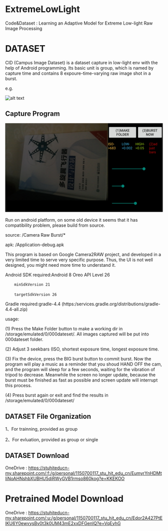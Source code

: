 # ExtremeLowLight
Code&amp;Dataset : Learning an Adaptive Model for Extreme Low-light Raw Image Processing


# DATASET
CID (Campus Image Dataset) is a dataset capture in low-light env with the help of Android programming.
Its basic unit is group, which is named by capture time and contains 8 expoure-time-varying raw image shot in a burst.

e.g.

![alt text](structure.bmp "structure")


## Capture Program

![alt text](com.jpg "com")

Run on android platform, on some old device it seems that it has compatibility problem, please build from source.

source: /Camera Raw Burst/*

apk:    /Application-debug.apk

This program is based on Google Camera2RAW project, and developed in a very limited time to serve very specific purpose.
Thus, the UI is not well designed, you might need more time to understand it.

Android SDK required:Android 8 Oreo API Level 26

        minSdkVersion 21
        
        targetSdkVersion 26
        
Gradle required:gradle-4.4  (https:/services.gradle.org/distributions/gradle-4.4-all.zip)

usage:

(1) Press the Make Folder button to make a working dir in /storage/emulated/0/000dateset/. All images captured will be put into 000dateset folder.

(2) Adjust 3 seekbars (ISO, shortest exposure time, longest exposure time.

(3) Fix the device, press the BIG burst button to commit burst. Now the program will play a music as a reminder that you shoud  HAND OFF the cam,
and the program will sleep for a few seconds, waiting for the vibration of tripod to decrease.
Meanwhile the screen no longer update, because the burst must be finished as fast as possible and screen update will interrupt this process.

(4) Press burst again or exit and find the results in  /storage/emulated/0/000dateset/




## DATASET File Organization

1、For trainning, provided as group

2、For evluation, provided as group or single


## DATASET Download


OneDrive : https://stuhiteducn-my.sharepoint.com/:f:/g/personal/1150700117_stu_hit_edu_cn/EumyrYnHDMtIiNoAHNshbXUBHU5diRWyGVB1rmso860kog?e=KKEKOO


# Pretrained Model Download



OneDrive : https://stuhiteducn-my.sharepoint.com/:u:/g/personal/1150700117_stu_hit_edu_cn/Edor2A427PtElKU6Y0ewvysBv0t3k0UM43mE2xxDFGenlQ?e=VqEyhG

